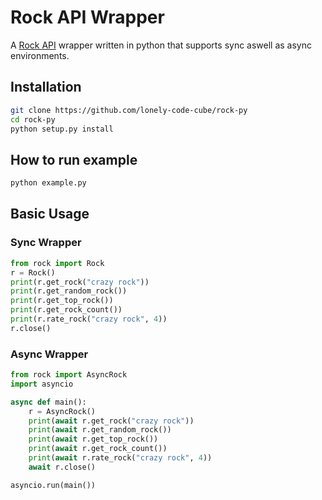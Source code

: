 # Rock API Wrapper

A [Rock API](https://github.com/Mr-Conos/Rock-API) wrapper written in python that supports sync aswell as async environments.

## Installation

```sh
git clone https://github.com/lonely-code-cube/rock-py
cd rock-py
python setup.py install
```

## How to run example
```sh
python example.py
```

## Basic Usage

### Sync Wrapper
```py
from rock import Rock
r = Rock()
print(r.get_rock("crazy rock"))
print(r.get_random_rock())
print(r.get_top_rock())
print(r.get_rock_count())
print(r.rate_rock("crazy rock", 4))
r.close()
```

### Async Wrapper
```py
from rock import AsyncRock
import asyncio

async def main():
    r = AsyncRock()
    print(await r.get_rock("crazy rock"))
    print(await r.get_random_rock())
    print(await r.get_top_rock())
    print(await r.get_rock_count())
    print(await r.rate_rock("crazy rock", 4))
    await r.close()

asyncio.run(main())
```
